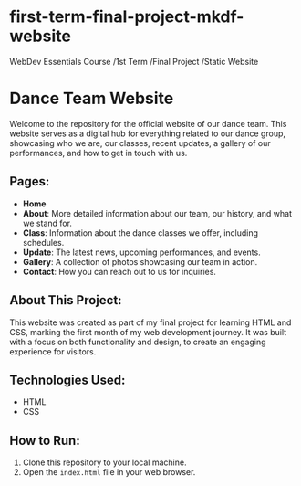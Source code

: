 # first-term-final-project-mkdf-website
WebDev Essentials Course /1st Term /Final Project /Static Website

# Dance Team Website

Welcome to the repository for the official website of our dance team. This website serves as a digital hub for everything related to our dance group, showcasing who we are, our classes, recent updates, a gallery of our performances, and how to get in touch with us.

## Pages:

- **Home**
- **About**: More detailed information about our team, our history, and what we stand for.
- **Class**: Information about the dance classes we offer, including schedules.
- **Update**: The latest news, upcoming performances, and events.
- **Gallery**: A collection of photos showcasing our team in action.
- **Contact**: How you can reach out to us for inquiries.

## About This Project:

This website was created as part of my final project for learning HTML and CSS, marking the first month of my web development journey. It was built with a focus on both functionality and design, to create an engaging experience for visitors.

## Technologies Used:

- HTML
- CSS

## How to Run:

1. Clone this repository to your local machine.
2. Open the `index.html` file in your web browser.